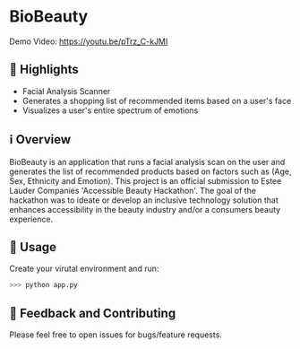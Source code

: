 # BioBeauty

Demo Video: https://youtu.be/pTrz_C-kJMI


## 🌟 Highlights

- Facial Analysis Scanner
- Generates a shopping list of recommended items based on a user's face
- Visualizes a user's entire spectrum of emotions


## ℹ️ Overview

BioBeauty is an application that runs a facial analysis scan on the user and generates the list of recommended products based on factors such as (Age, Sex, Ethnicity and Emotion). This project is an official submission to Estee Lauder Companies 'Accessible Beauty Hackathon'. The goal of the hackathon was to ideate or develop an inclusive technology solution that enhances accessibility in the beauty industry and/or a consumers beauty experience.


## 🚀 Usage

Create your virutal environment and run:

```py
>>> python app.py
```

## 💭 Feedback and Contributing

Please feel free to open issues for bugs/feature requests.
